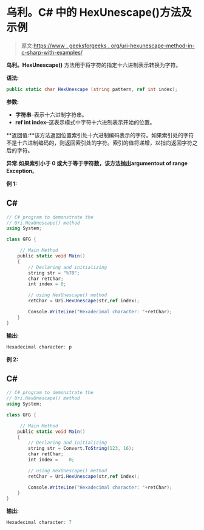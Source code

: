 # 乌利。C# 中的 HexUnescape()方法及示例

> 原文:[https://www . geeksforgeeks . org/uri-hexunescape-method-in-c-sharp-with-examples/](https://www.geeksforgeeks.org/uri-hexunescape-method-in-c-sharp-with-examples/)

**乌利。HexUnescape()** 方法用于将字符的指定十六进制表示转换为字符。

**语法:**

```cs
public static char HexUnescape (string pattern, ref int index);

```

**参数:**

*   **字符串**–表示十六进制字符串。
*   **ref int index**–这表示模式中字符十六进制表示开始的位置。

**返回值:**该方法返回位置索引处十六进制编码表示的字符。如果索引处的字符不是十六进制编码的，则返回索引处的字符。索引的值将递增，以指向返回字符之后的字符。

**异常:**如果索引小于 0 或大于等于字符数，该方法抛出**argumentout of range Exception**。

**例 1:**

## C#

```cs
// C# program to demonstrate the  
// Uri.HexUnescape() method  
using System;   

class GFG {  

     // Main Method  
    public static void Main()  
    {  
        // Declaring and initializing 
        string str = "%70";
        char retChar;
        int index = 0;

        // using HexUnescape() method  
        retChar = Uri.HexUnescape(str,ref index);

        Console.WriteLine("Hexadecimal character: "+retChar);
    }  
}
```

**输出:**

```cs
Hexadecimal character: p

```

**例 2:**

## C#

```cs
// C# program to demonstrate the  
// Uri.HexUnescape() method  
using System;   

class GFG {  

     // Main Method  
    public static void Main()  
    {  
        // Declaring and initializing 
        string str = Convert.ToString(123, 16);
        char retChar;
        int index =    0;

        // using HexUnescape() method  
        retChar = Uri.HexUnescape(str,ref index);

        Console.WriteLine("Hexadecimal character: "+retChar);
    }  
}
```

**输出:**

```cs
Hexadecimal character: 7

```